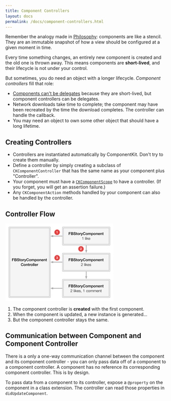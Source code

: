 ```yaml
---
title: Component Controllers
layout: docs
permalink: /docs/component-controllers.html
---
```


Remember the analogy made in [Philosophy](philosophy.html): components are like a stencil. They are an immutable snapshot of how a view should be configured at a given moment in time.

Every time something changes, an entirely new component is created and the old one is thrown away. This means components are **short-lived**, and their lifecycle is not under your control.

But sometimes, you do need an object with a longer lifecycle. *Component controllers* fill that role:

- [Components can't be delegates](components-cant-be-delegates.html) because they are short-lived, but component controllers can be delegates.
- Network downloads take time to complete; the component may have been recreated by the time the download completes. The controller can handle the callback.
- You may need an object to own some other object that should have a long lifetime.

## Creating Controllers 

- Controllers are instantiated automatically by ComponentKit. Don't try to create them manually.
- Define a controller by simply creating a subclass of `CKComponentController` that has the same name as your component plus "Controller".
- Your component must have a <a href="scopes.html">`CKComponentScope`</a> to have a controller. (If you forget, you will get an assertion failure.)
- Any `CKComponentAction` methods handled by your component can also be handled by the controller.

## Controller Flow 

<img src="/static/images/component-controllers.png" alt="Component Controller Flow" width="338" height="242">

1. The component controller is **created** with the first component.
2. When the component is updated, a new instance is generated…
3. But the component controller stays the same.

## Communication between Component and Component Controller  

There is a only a one-way communication channel between the component and its component controller - you can only pass data off of a component to a component controller. A component has no reference its corresponding component controller. This is by design. 

To pass data from a component to its controller, expose a `@property` on the component in a class extension. The controller can read those properties in `didUpdateComponent`.
